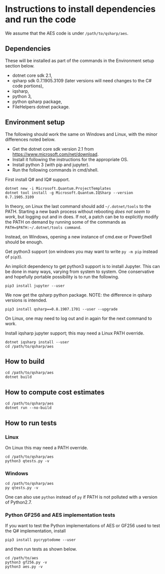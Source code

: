# Instructions to install dependencies and run the code

We assume that the AES code is under `/path/to/qsharp/aes`.

## Dependencies

These will be installed as part of the commands in the Environment setup section below.
- dotnet core sdk 2.1,
- qsharp sdk 0.7.1905.3109 (later versions will need changes to the C# code portions),
- iqsharp,
- python 3,
- python qsharp package,
- FileHelpers dotnet package.

## Environment setup

The following should work the same on Windows and Linux, with the minor differences noted below.

- Get the dotnet core sdk version 2.1 from https://www.microsoft.com/net/download.
- Install it following the instructions for the appropriate OS.
- Install python 3 (with pip and jupyter).
- Run the following commands in cmd/shell.

First install Q# and IQ# support.

```
dotnet new -i Microsoft.Quantum.ProjectTemplates
dotnet tool install -g Microsoft.Quantum.IQSharp --version 0.7.1905.3109
```

In theory, on Linux the last command should add `~/.dotnet/tools` to the PATH. Starting a new bash process without rebooting *does not seem to work*, but logging out and in does.
If not, a patch can be to explicitly modify the PATH on demand by running some of the commands as `PATH=$PATH:~/.dotnet/tools command`.

Instead, on Windows, opening a new instance of cmd.exe or PowerShell should be enough.

Get python3 support (on windows you may want to write `py -m pip` instead of `pip3`).

An implicit dependency to get python3 support is to install Jupyter.
This can be done in many ways, varying from system to system. One conservative and hopefully portable possibility is to run the following.
```
pip3 install jupyter --user
```

We now get the qsharp python package.
NOTE: the difference in qsharp versions is intended.
```
pip3 install qsharp==0.8.1907.1701 --user --upgrade
```
On Linux, one may need to log out and in again for the next command to work.

Install iqsharp jupyter support; this may need a Linux PATH override.
```
dotnet iqsharp install --user
cd /path/to/qsharp/aes
```

## How to build
```
cd /path/to/qsharp/aes
dotnet build
```

## How to compute cost estimates
```
cd /path/to/qsharp/aes
dotnet run --no-build
```

## How to run tests

### Linux
On Linux this may need a PATH override.
```
cd /path/to/qsharp/aes
python3 qtests.py -v 
```

### Windows
```
cd /path/to/qsharp/aes
py qtests.py -v
```
One can also use `python` instead of `py` if PATH is not polluted with a version of Python2.7.

### Python GF256 and AES implementation tests

If you want to test the Python implementations of AES or GF256 used to test the Q# implementation, install
```
pip3 install pycryptodome --user
```
and then run tests as shown below.
```
cd /path/to/aes
python3 gf256.py -v
python3 aes.py -v
```
